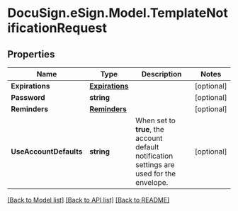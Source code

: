 # DocuSign.eSign.Model.TemplateNotificationRequest
## Properties

Name | Type | Description | Notes
------------ | ------------- | ------------- | -------------
**Expirations** | [**Expirations**](Expirations.md) |  | [optional] 
**Password** | **string** |  | [optional] 
**Reminders** | [**Reminders**](Reminders.md) |  | [optional] 
**UseAccountDefaults** | **string** | When set to **true**, the account default notification settings are used for the envelope. | [optional] 

[[Back to Model list]](../README.md#documentation-for-models) [[Back to API list]](../README.md#documentation-for-api-endpoints) [[Back to README]](../README.md)


